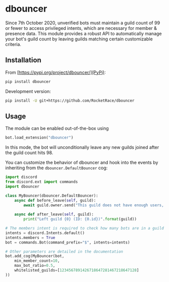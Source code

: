 # dbouncer

Since 7th October 2020, unverified bots must maintain a guild count of 99 or fewer 
to access privileged intents, which are necessary for member & presence data. 
This module provides a robust API to automatically manage your bot's guild count by 
leaving guilds matching certain customizable criteria.

## Installation

From [https://pypi.org/project/dbouncer/](PyPi):

```bash
pip install dbouncer
```

Development version:

```bash
pip install -U git+https://github.com/RocketRace/dbouncer
```

## Usage

The module can be enabled out-of-the-box using

```py
bot.load_extension("dbouncer")
```

In this mode, the bot will unconditionally leave any new guilds joined after the guild count hits 98.

You can customize the behavior of dbouncer and hook into the events by inheriting from the `dbouncer.DefaultBouncer` cog:

```py
import discord
from discord.ext import commands
import dbouncer

class MyBouncer(dbouncer.DefaultBouncer):
    async def before_leave(self, guild):
        await guild.owner.send("This guild does not have enough users, or has too many bots!")
    
    async def after_leave(self, guild):
        print("Left guild {0} (ID: {0.id})".format(guild))

# The members intent is required to check how many bots are in a guild
intents = discord.Intents.default()
intents.members = True
bot = commands.Bot(command_prefix="$", intents=intents)

# Other parameters are detailed in the documentation
bot.add_cog(MyBouncer(bot,
    min_member_count=10,
    max_bot_ratio=0.5,
    whitelisted_guilds=[1234567891426718647281467218647128]
))
```